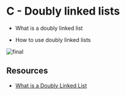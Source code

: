 # C - Doubly linked lists

* What is a doubly linked list

* How to use doubly linked lists

![final](https://static.packt-cdn.com/products/9781785285493/graphics/B05348_05_11.jpg)

  ## Resources

  * [What is a Doubly Linked List](https://intranet.alxswe.com/rltoken/C5_IRM981SVn8oA8RP3gag)

  
